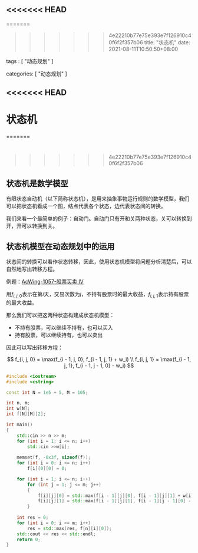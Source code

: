 <<<<<<< HEAD
---
=======
>>>>>>> 4e22210b77e75e393e7f126910c40f6f2f357b06
title: "状态机"
date: 2021-08-11T10:50:50+08:00

tags : [
  "动态规划"
]

categories: [
  "动态规划"
]

<<<<<<< HEAD
---

# 状态机
=======
# 
>>>>>>> 4e22210b77e75e393e7f126910c40f6f2f357b06

## 状态机是数学模型

有限状态自动机（以下简称状态机），是用来抽象事物运行规则的数学模型，我们可以把状态机看成一个图，结点代表各个状态，边代表状态间的转换。

我们来看一个最简单的例子：自动门。自动门只有开和关两种状态，关可以转换到开，开可以转换到关。

## 状态机模型在动态规划中的运用

状态间的转换可以看作状态转移，因此，使用状态机模型将问题分析清楚后，可以自然地写出转移方程。

例题：[AcWing-1057-股票买卖 IV](https://www.acwing.com/problem/content/1059/)

用$f_{i, j, 0}$表示在第$i$天，交易次数为$j$，不持有股票时的最大收益，$f_{i, j, 1}$表示持有股票的最大收益。

那么我们可以把这两种状态构建成状态机模型：

+ 不持有股票，可以继续不持有，也可以买入
+ 持有股票，可以继续持有，也可以卖出

因此可以写出转移方程：

$$
f_{i, j, 0} = \max(f_{i - 1, j, 0}, f_{i - 1, j, 1} + w_i) \\
f_{i, j, 1} = \max(f_{i - 1, j, 1}, f_{i - 1, j - 1, 0} - w_i)
$$

```cpp
#include <iostream>
#include <cstring>

const int N = 1e5 + 5, M = 105;

int n, m;
int w[N];
int f[N][M][2];

int main()
{
    std::cin >> n >> m;
    for (int i = 1; i <= n; i++)
        std::cin >>w[i];
    
    memset(f, -0x3f, sizeof(f));
    for (int i = 0; i <= n; i++)
        f[i][0][0] = 0;

    for (int i = 1; i <= n; i++)
        for (int j = 1; j <= m; j++)
        {
            f[i][j][0] = std::max(f[i - 1][j][0], f[i - 1][j][1] + w[i]);
            f[i][j][1] = std::max(f[i - 1][j][1], f[i - 1][j - 1][0] - w[i]);
        }
    
    int res = 0;
    for (int i = 0; i <= m; i++)
        res = std::max(res, f[n][i][0]);
    std::cout << res << std::endl;
    return 0;
}
```